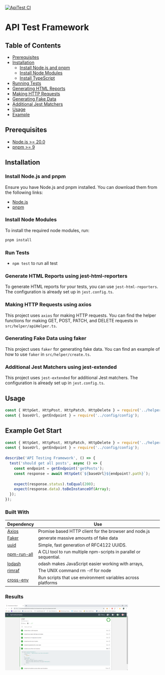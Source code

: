 [![ApiTest CI](https://github.com/dipjyotimetia/ApiTestAutomation/actions/workflows/apitest.yml/badge.svg)](https://github.com/dipjyotimetia/ApiTestAutomation/actions/workflows/apitest.yml)  

# API Test Framework

## Table of Contents
- [Prerequisites](#prerequisites)
- [Installation](#installation)
  - [Install Node.js and pnpm](#install-nodejs-and-pnpm)
  - [Install Node Modules](#install-node-modules)
  - [Install TypeScript](#install-typescript)
- [Running Tests](#running-tests)
- [Generating HTML Reports](#generating-html-reports)
- [Making HTTP Requests](#making-http-requests)
- [Generating Fake Data](#generating-fake-data)
- [Additional Jest Matchers](#additional-jest-matchers)
- [Usage](#usage)
- [Example](#example)

## Prerequisites
- [Node.js >= 20.0](https://nodejs.org/en/)
- [pnpm >= 9](https://pnpm.io/)

## Installation

### Install Node.js and pnpm
Ensure you have Node.js and pnpm installed. You can download them from the following links:
- [Node.js](https://nodejs.org/en/)
- [pnpm](https://pnpm.io/)

### Install Node Modules
To install the required node modules, run:
```sh
pnpm install
```

### Run Tests  
* ``npm test`` to run all test  

### Generate HTML Reports using jest-html-reporters
To generate HTML reports for your tests, you can use `jest-html-reporters`. The configuration is already set up in `jest.config.ts`.

### Making HTTP Requests using axios
This project uses `axios` for making HTTP requests. You can find the helper functions for making GET, POST, PATCH, and DELETE requests in `src/helper/apiHelper.ts`.

### Generating Fake Data using faker
This project uses `faker` for generating fake data. You can find an example of how to use `faker` in `src/helper/create.ts`.

### Additional Jest Matchers using jest-extended
This project uses `jest-extended` for additional Jest matchers. The configuration is already set up in `jest.config.ts`.

## Usage  
```javascript
const { HttpGet, HttpPost, HttpPatch, HttpDelete } = require('../helper/apiHelper');
const { baseUrl, getEndpoint } = require('../config/config');
```
## Example Get Start
```javascript
const { HttpGet, HttpPost, HttpPatch, HttpDelete } = require('../helper/apiHelper');
const { baseUrl, getEndpoint } = require('../config/config');

describe('API Testing Framework', () => {
  test('should get all posts', async () => {
    const endpoint = getEndpoint('getPosts');
    const response = await HttpGet(`${baseUrl}${endpoint?.path}`);

    expect(response.status).toEqual(200);
    expect(response.data).toBeInstanceOf(Array);
  });
});
```
### Built With  

| **Dependency**                                                                    | **Use**                                                          |
| --------------------------------------------------------------------------------- | ---------------------------------------------------------------- |
| [Axios](https://github.com/axios/axios/blob/master/README.md)                     | Promise based HTTP client for the browser and node.js            |
| [Faker](https://www.npmjs.com/package/faker)                                      | generate massive amounts of fake data                            |
| [uuid](https://github.com/kelektiv/node-uuid#readme)                              | Simple, fast generation of RFC4122 UUIDS.                        |
| [npm-run-all](https://github.com/mysticatea/npm-run-all)                          | A CLI tool to run multiple npm-scripts in parallel or sequential.|
| [lodash](https://lodash.com/)                                                     | odash makes JavaScript easier working with arrays,               |
| [rimraf](https://github.com/isaacs/rimraf#readme)                                 | The UNIX command rm -rf for node                                 |
| [cross-env](https://github.com/kentcdodds/cross-env#readme)                       | Run scripts that use environment variables across platforms      |

### Results  
<img src="https://github.com/dipjyotimetia/screenshots/blob/master/api/result.png" width="400">
